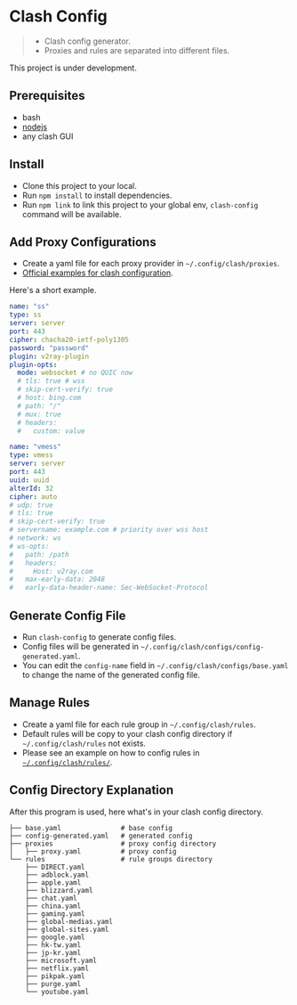 # Clash Config

> - Clash config generator.
> - Proxies and rules are separated into different files.

This project is under development.

## Prerequisites

- bash
- [nodejs](https://nodejs.org/)
- any clash GUI

## Install

- Clone this project to your local.
- Run `npm install` to install dependencies.
- Run `npm link` to link this project to your global env, `clash-config` command will be available.

## Add Proxy Configurations

- Create a yaml file for each proxy provider in `~/.config/clash/proxies`.
- [Official examples for clash configuration](https://github.com/Dreamacro/clash/wiki/configuration).

Here's a short example.

```yaml
name: "ss"
type: ss
server: server
port: 443
cipher: chacha20-ietf-poly1305
password: "password"
plugin: v2ray-plugin
plugin-opts:
  mode: websocket # no QUIC now
  # tls: true # wss
  # skip-cert-verify: true
  # host: bing.com
  # path: "/"
  # mux: true
  # headers:
  #   custom: value
```

```yaml
name: "vmess"
type: vmess
server: server
port: 443
uuid: uuid
alterId: 32
cipher: auto
# udp: true
# tls: true
# skip-cert-verify: true
# servername: example.com # priority over wss host
# network: ws
# ws-opts:
#   path: /path
#   headers:
#     Host: v2ray.com
#   max-early-data: 2048
#   early-data-header-name: Sec-WebSocket-Protocol
```

## Generate Config File

- Run `clash-config` to generate config files.
- Config files will be generated in `~/.config/clash/configs/config-generated.yaml`.
- You can edit the `config-name` field in `~/.config/clash/configs/base.yaml` to change the name of the generated config file.

## Manage Rules

- Create a yaml file for each rule group in `~/.config/clash/rules`.
- Default rules will be copy to your clash config directory if `~/.config/clash/rules` not exists.
- Please see an example on how to config rules in [`~/.config/clash/rules/`](/rules).

## Config Directory Explanation

After this program is used, here what's in your clash config directory.

```text
├── base.yaml               # base config
├── config-generated.yaml   # generated config
├── proxies                 # proxy config directory
│   ├── proxy.yaml          # proxy config
└── rules                   # rule groups directory
    ├── DIRECT.yaml
    ├── adblock.yaml
    ├── apple.yaml
    ├── blizzard.yaml
    ├── chat.yaml
    ├── china.yaml
    ├── gaming.yaml
    ├── global-medias.yaml
    ├── global-sites.yaml
    ├── google.yaml
    ├── hk-tw.yaml
    ├── jp-kr.yaml
    ├── microsoft.yaml
    ├── netflix.yaml
    ├── pikpak.yaml
    ├── purge.yaml
    └── youtube.yaml
```
